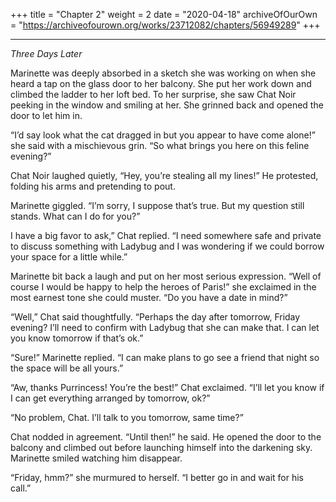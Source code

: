 +++
title = "Chapter 2"
weight = 2
date = "2020-04-18"
archiveOfOurOwn = "https://archiveofourown.org/works/23712082/chapters/56949289"
+++

*****

*Three Days Later*

Marinette was deeply absorbed in a sketch she was working on when she heard a tap on the glass door to her balcony. She put her work down and climbed the ladder to her loft bed. To her surprise, she saw Chat Noir peeking in the window and smiling at her. She grinned back and opened the door to let him in.

“I’d say look what the cat dragged in but you appear to have come alone!” she said with a mischievous grin. “So what brings you here on this feline evening?”

Chat Noir laughed quietly, “Hey, you’re stealing all my lines!” He protested, folding his arms and pretending to pout.

Marinette giggled. “I’m sorry, I suppose that’s true. But my question still stands. What can I do for you?”

I have a big favor to ask,” Chat replied. “I need somewhere safe and private to discuss something with Ladybug and I was wondering if we could borrow your space for a little while.”

Marinette bit back a laugh and put on her most serious expression. “Well of course I would be happy to help the heroes of Paris!” she exclaimed in the most earnest tone she could muster. “Do you have a date in mind?”

“Well,” Chat said thoughtfully. “Perhaps the day after tomorrow, Friday evening? I’ll need to confirm with Ladybug that she can make that. I can let you know tomorrow if that’s ok.”

“Sure!” Marinette replied. “I can make plans to go see a friend that night so the space will be all yours.”

“Aw, thanks Purrincess! You’re the best!” Chat exclaimed. “I’ll let you know if I can get everything arranged by tomorrow, ok?”

“No problem, Chat. I’ll talk to you tomorrow, same time?”

Chat nodded in agreement. “Until then!” he said. He opened the door to the balcony and climbed out before launching himself into the darkening sky. Marinette smiled watching him disappear.

“Friday, hmm?” she murmured to herself. “I better go in and wait for his call.”
